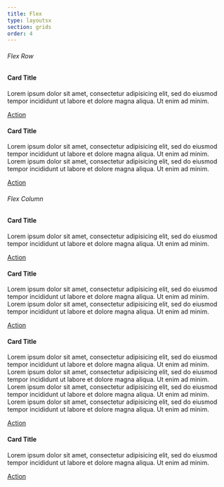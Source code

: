 ```yaml
---
title: Flex
type: layoutsx
section: grids
order: 4
---
```


<h6>Flex Row</h6>

<div class="flex-row flex-buffer">
	<div class="card  flex-item flex-buffer">
		<div class="card-header">
			<h4>Card Title</h4>
		</div>
		<div class="card-body card-flush-top flex-grow">
			<p>Lorem ipsum dolor sit amet, consectetur adipisicing elit, sed do eiusmod tempor incididunt ut labore et dolore magna aliqua. Ut enim ad minim.</p>
		</div>
		<div class="card-footer card-flush-top">
			<a href="#">Action</a>
		</div>
	</div>
	<div class="card  flex-item">
		<div class="card-header">
			<h4>Card Title</h4>
		</div>
		<div class="card-body card-flush-top flex-grow">
			<p>Lorem ipsum dolor sit amet, consectetur adipisicing elit, sed do eiusmod tempor incididunt ut labore et dolore magna aliqua. Ut enim ad minim. Lorem ipsum dolor sit amet, consectetur adipisicing elit, sed do eiusmod tempor incididunt ut labore et dolore magna aliqua. Ut enim ad minim.</p>
		</div>
		<div class="card-footer card-flush-top">
			<a href="#">Action</a>
		</div>
	</div>
</div>

<h6>Flex Column</h6>

<div class="flex-row flex-buffer">
	<div class="flex-column">
		<div class="card flex-column flex-grow flex-item ">
			<div class="card-header">
				<h4>Card Title</h4>
			</div>
			<div class="card-body card-flush-top flex-grow">
				<p>Lorem ipsum dolor sit amet, consectetur adipisicing elit, sed do eiusmod tempor incididunt ut labore et dolore magna aliqua. Ut enim ad minim.</p>
			</div>
			<div class="card-footer card-flush-top">
				<a href="#">Action</a>
			</div>
		</div>
		<div class="card flex-column flex-grow flex-item ">
			<div class="card-header">
				<h4>Card Title</h4>
			</div>
			<div class="card-body card-flush-top flex-grow">
				<p>Lorem ipsum dolor sit amet, consectetur adipisicing elit, sed do eiusmod tempor incididunt ut labore et dolore magna aliqua. Ut enim ad minim. Lorem ipsum dolor sit amet, consectetur adipisicing elit, sed do eiusmod tempor incididunt ut labore et dolore magna aliqua. Ut enim ad minim.</p>
			</div>
			<div class="card-footer card-flush-top">
				<a href="#">Action</a>
			</div>
		</div>
	</div>
	<div class="flex-column">
		<div class="card flex-column flex-grow flex-item ">
			<div class="card-header">
				<h4>Card Title</h4>
			</div>
			<div class="card-body card-flush-top flex-grow">
				<p>Lorem ipsum dolor sit amet, consectetur adipisicing elit, sed do eiusmod tempor incididunt ut labore et dolore magna aliqua. Ut enim ad minim. Lorem ipsum dolor sit amet, consectetur adipisicing elit, sed do eiusmod tempor incididunt ut labore et dolore magna aliqua. Ut enim ad minim. Lorem ipsum dolor sit amet, consectetur adipisicing elit, sed do eiusmod tempor incididunt ut labore et dolore magna aliqua. Ut enim ad minim. Lorem ipsum dolor sit amet, consectetur adipisicing elit, sed do eiusmod tempor incididunt ut labore et dolore magna aliqua. Ut enim ad minim.</p>
			</div>
			<div class="card-footer card-flush-top">
				<a href="#">Action</a>
			</div>
		</div>
		<div class="card flex-column flex-grow flex-item ">
			<div class="card-header">
				<h4>Card Title</h4>
			</div>
			<div class="card-body card-flush-top flex-grow">
								<p>Lorem ipsum dolor sit amet, consectetur adipisicing elit, sed do eiusmod tempor incididunt ut labore et dolore magna aliqua. Ut enim ad minim.</p>
			</div>
			<div class="card-footer card-flush-top">
				<a href="#">Action</a>
			</div>
		</div>
	</div>
</div>